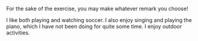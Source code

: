 For the sake of the exercise, you may make whatever remark you choose!

I like both playing and watching soccer. I also enjoy singing and playing the piano, which I have not been doing for quite some time. I enjoy outdoor activities.
